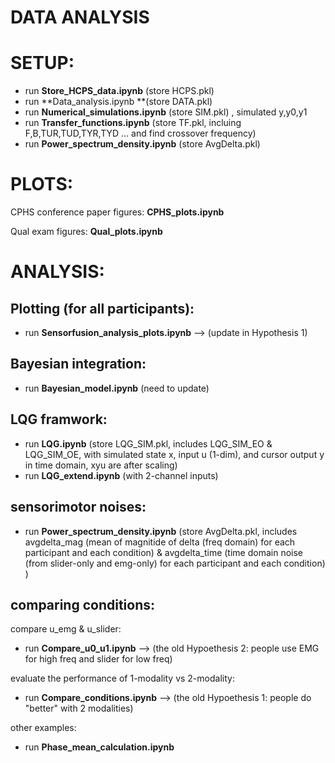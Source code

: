# DATA ANALYSIS

# SETUP:
- run **Store_HCPS_data.ipynb** (store HCPS.pkl)
- run **Data_analysis.ipynb **(store DATA.pkl)
- run **Numerical_simulations.ipynb** (store SIM.pkl) , simulated y,y0,y1
- run **Transfer_functions.ipynb** (store TF.pkl, incluing F,B,TUR,TUD,TYR,TYD ... and find crossover frequency)
- run **Power_spectrum_density.ipynb** (store AvgDelta.pkl)

# PLOTS:
CPHS conference paper figures: **CPHS_plots.ipynb** <br/>

Qual exam figures: **Qual_plots.ipynb**<br/>


# ANALYSIS:
## Plotting (for all participants): <br/>
- run **Sensorfusion_analysis_plots.ipynb** --> (update in Hypothesis 1)<br/>

## Bayesian integration: <br/>
- run **Bayesian_model.ipynb** (need to update)<br/>

## LQG framwork:<br/>
- run **LQG.ipynb** (store LQG_SIM.pkl, includes LQG_SIM_EO & LQG_SIM_OE, with simulated state x, input u (1-dim), and cursor output y in time domain, xyu are after scaling)<br/>
- run **LQG_extend.ipynb** (with 2-channel inputs)<br/>

## sensorimotor noises:
- run **Power_spectrum_density.ipynb** (store AvgDelta.pkl, includes avgdelta_mag (mean of magnitide of delta (freq domain) for each participant and each condition) &  avgdelta_time (time domain noise (from slider-only and emg-only) for each participant and each condition) )

## comparing conditions:

compare u_emg & u_slider:  
- run **Compare_u0_u1.ipynb** --> (the old Hypoethesis 2: people use EMG for high freq and slider for low freq)

evaluate the performance of 1-modality vs 2-modality:
- run **Compare_conditions.ipynb** --> (the old Hypoethesis 1: people do "better" with 2 modalities)

other examples:
- run **Phase_mean_calculation.ipynb**

